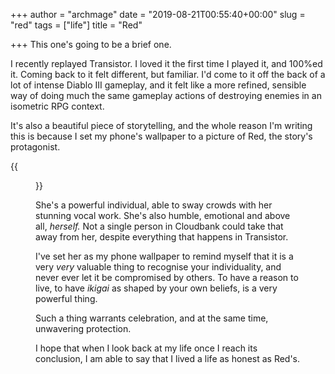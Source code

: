 +++
author = "archmage"
date = "2019-08-21T00:55:40+00:00"
slug = "red"
tags = ["life"]
title = "Red"

+++
This one's going to be a brief one.

I recently replayed Transistor. I loved it the first time I played it, and 100%ed it. Coming back to it felt different, but familiar. I'd come to it off the back of a lot of intense Diablo III gameplay, and it felt like a more refined, sensible way of doing much the same gameplay actions of destroying enemies in an isometric RPG context.

It's also a beautiful piece of storytelling, and the whole reason I'm writing this is because I set my phone's wallpaper to a picture of Red, the story's protagonist.

{{<figure src="/uploads/Screenshot_20190822-030149_Niagara Launcher.jpg" width="300px">}}

She's a powerful individual, able to sway crowds with her stunning vocal work. She's also humble, emotional and above all, _herself._ Not a single person in Cloudbank could take that away from her, despite everything that happens in Transistor.

I've set her as my phone wallpaper to remind myself that it is a very _very_ valuable thing to recognise your individuality, and never ever let it be compromised by others. To have a reason to live, to have _ikigai_ as shaped by your own beliefs, is a very powerful thing.

Such a thing warrants celebration, and at the same time, unwavering protection.

I hope that when I look back at my life once I reach its conclusion, I am able to say that I lived a life as honest as Red's.
